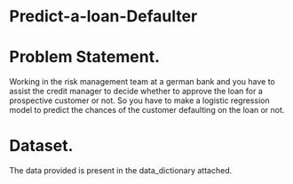 # Predict-a-loan-Defaulter

# Problem Statement.

  Working in the risk management team at a german bank and you have to assist the credit manager to decide whether to approve the loan for a prospective customer or not. So you have to make a logistic regression model to predict the chances of the customer defaulting on the loan or not.
  
# Dataset.

The data provided is present in the data_dictionary attached.
 
